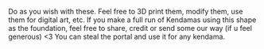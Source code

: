 Do as you wish with these. 
Feel free to 3D print them, modify them, use them for digital art, etc.
If you make a full run of Kendamas using this shape as the foundation, feel free to share, credit or send some our way (if u feel generous) <3
You can steal the portal and use it for any kendama. 
